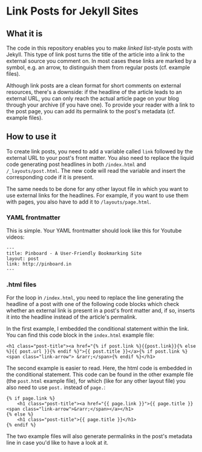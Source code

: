 # Link Posts for Jekyll Sites

## What it is

The code in this repository enables you to make *linked list*-style posts with Jekyll. This type of link post turns the title of the article into a link to the external source you comment on. In most cases these links are marked by a symbol, e.g. an arrow, to distinguish them from regular posts (cf. example files).

Although link posts are a clean format for short comments on external resources, there's a downside: if the headline of the article leads to an external URL, you can only reach the actual article page on your blog through your archive (if you have one). To provide your reader with a link to the post page, you can add its permalink to the post's metadata (cf. example files).

## How to use it

To create link posts, you need to add a variable called `link` followed by the external URL to your post's front matter. You also need to replace the liquid code generating post headlines in both `/index.html` and `/_layouts/post.html`. The new code will read the variable and insert the corresponding code if it is present.

The same needs to be done for any other layout file in which you want to use external links for the headlines. For example, if you want to use them with pages, you also have to add it to `/layouts/page.html`.

### YAML frontmatter

This is simple. Your YAML frontmatter should look like this for Youtube videos:

    ---
    title: Pinboard - A User-Friendly Bookmarking Site
    layout: post
    link: http://pinboard.in
    ---

### .html files

For the loop in `/index.html`, you need to replace the line generating the headline of a post with one of the following code blocks which check whether an external link is present in a post's front matter and, if so, inserts it into the headline instead of the article's permalink. 

In the first example, I embedded the conditional statement within the link. You can find this code block in the `index.html` example file:

    <h1 class="post-title"><a href="{% if post.link %}{{post.link}}{% else %}{{ post.url }}{% endif %}">{{ post.title }}</a>{% if post.link %}<span class="link-arrow"> &rarr;</span>{% endif %}</h1>

The second example is easier to read. Here, the html code is embedded in the conditional statement. This code can be found in the other example file (the `post.html` example file), for which (like for any other layout file) you also need to use `post.` instead of `page.`:

    {% if page.link %}
    	<h1 class="post-title"><a href="{{ page.link }}">{{ page.title }} <span class="link-arrow">&rarr;</span></a></h1>
    {% else %}
    	<h1 class="post-title">{{ page.title }}</h1>
    {% endif %}

The two example files will also generate permalinks in the post's metadata line in case you'd like to have a look at it.
